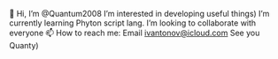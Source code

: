 👋 Hi, I’m @Quantum2008
 I’m interested in developing useful things)
 I’m currently learning Phyton script lang.
 I’m looking to collaborate with everyone
📫 How to reach me: Email ivantonov@icloud.com
See you
Quanty)

<!---
Quantum2008/Quantum2008 is a ✨ special ✨ repository because its `README.md` (this file) appears on your GitHub profile.
You can click the Preview link to take a look at your changes.
--->
